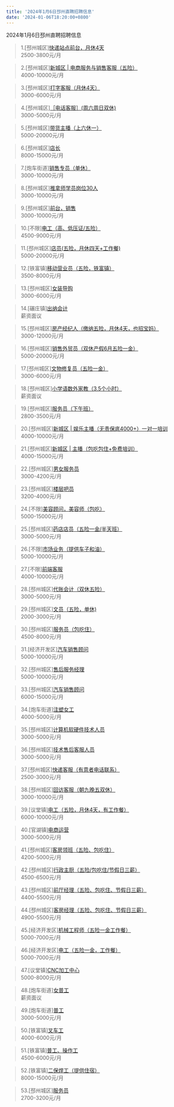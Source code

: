 ```yaml
---
title: '2024年1月6日邳州直聘招聘信息'
date: '2024-01-06T18:20:00+0800'
---
```

2024年1月6日邳州直聘招聘信息
<!--more-->
>1.[邳州城区][快递站点前台，月休4天](https://www.pizhouzhipin.com/job/32809)<br>
>2500-3800元/月

>2.[邳州城区][新城区 | 电商服务与销售客服（五险）](https://www.pizhouzhipin.com/job/32455)<br>
>4000-10000元/月

>3.[邳州城区][打字客服（月休4天）](https://www.pizhouzhipin.com/job/31776)<br>
>3000-6000元/月

>4.[邳州城区][［电话客服］(周六周日双休)](https://www.pizhouzhipin.com/job/32016)<br>
>3000-5000元/月

>5.[邳州城区][带货主播（上六休一）](https://www.pizhouzhipin.com/job/32865)<br>
>5000-20000元/月

>6.[邳州城区][店长](https://www.pizhouzhipin.com/job/31921)<br>
>8000-15000元/月

>7.[炮车街道][销售专员（单休）](https://www.pizhouzhipin.com/job/32677)<br>
>3000-10000元/月

>8.[邳州城区][推拿师学员岗位30人](https://www.pizhouzhipin.com/job/32254)<br>
>3000-10000元/月

>9.[邳州城区][前台，销售](https://www.pizhouzhipin.com/job/31127)<br>
>3000-10000元/月

>10.[不限][电工（高、低压证/五险）](https://www.pizhouzhipin.com/job/31560)<br>
>4500-9000元/月

>11.[邳州城区][店员(五险，月休四天+工作餐)](https://www.pizhouzhipin.com/job/31543)<br>
>5000-20000元/月

>12.[铁富镇][移动营业员（五险，铁富镇）](https://www.pizhouzhipin.com/job/32896)<br>
>3500-8000元/月

>13.[邳州城区][女装导购](https://www.pizhouzhipin.com/job/32700)<br>
>3000-6000元/月

>14.[碾庄镇][出纳会计](https://www.pizhouzhipin.com/job/32848)<br>
>薪资面议

>15.[邳州城区][房产经纪人（缴纳五险，月休4天，也招宝妈）](https://www.pizhouzhipin.com/job/30605)<br>
>3000-12000元/月

>16.[邳州城区][销售外贸员（双休产假6月五险一金）](https://www.pizhouzhipin.com/job/9737)<br>
>5000-20000元/月

>17.[邳州城区][文物修复员（五险一金）](https://www.pizhouzhipin.com/job/25185)<br>
>3000-6000元/月

>18.[邳州城区][小学语数外家教（3.5个小时）](https://www.pizhouzhipin.com/job/32891)<br>
>薪资面议

>19.[邳州城区][服务员（下午班）](https://www.pizhouzhipin.com/job/32794)<br>
>2800-3500元/月

>20.[邳州城区][新城区 | 娱乐主播（无责保底4000+）一对一培训](https://www.pizhouzhipin.com/job/32908)<br>
>4000-10000元/月

>21.[邳州城区][新城区 | 主播（包吃包住+免费培训）](https://www.pizhouzhipin.com/job/32909)<br>
>4000-15000元/月

>22.[邳州城区][男女服务员](https://www.pizhouzhipin.com/job/32494)<br>
>3000-4200元/月

>23.[邳州城区][楼层吧员](https://www.pizhouzhipin.com/job/31640)<br>
>3200-4000元/月

>24.[不限][美容顾问，美容师（包吃）](https://www.pizhouzhipin.com/job/26080)<br>
>5000-15000元/月

>25.[邳州城区][药店店员（五险一金/半天班）](https://www.pizhouzhipin.com/job/32557)<br>
>3000-5000元/月

>26.[不限][市场业务（提供车子和油）](https://www.pizhouzhipin.com/job/32181)<br>
>5000-10000元/月

>27.[不限][前端客服](https://www.pizhouzhipin.com/job/32014)<br>
>4000-10000元/月

>28.[邳州城区][代账会计（双休五险）](https://www.pizhouzhipin.com/job/31529)<br>
>3000-5000元/月

>29.[邳州城区][文员（五险，单休)](https://www.pizhouzhipin.com/job/32819)<br>
>2000-3000元/月

>30.[邳州城区][服务员（包吃住）](https://www.pizhouzhipin.com/job/32354)<br>
>4500-8000元/月

>31.[经济开发区][汽车销售顾问](https://www.pizhouzhipin.com/job/27745)<br>
>5000-10000元/月

>32.[邳州城区][售后服务经理](https://www.pizhouzhipin.com/job/32904)<br>
>5000-10000元/月

>33.[邳州城区][汽车销售顾问](https://www.pizhouzhipin.com/job/27135)<br>
>6000-15000元/月

>34.[炮车街道][注塑女工](https://www.pizhouzhipin.com/job/27795)<br>
>4000-5000元/月

>35.[邳州城区][计算机软硬件技术人员](https://www.pizhouzhipin.com/job/29349)<br>
>3000-5000元/月

>36.[邳州城区][技术售后客服人员](https://www.pizhouzhipin.com/job/29348)<br>
>3000-5000元/月

>37.[邳州城区][快递客服（有意者电话联系）](https://www.pizhouzhipin.com/job/29561)<br>
>2500-3000元/月

>38.[邳州城区][回访客服（朝九晚五双休）](https://www.pizhouzhipin.com/job/32592)<br>
>3000-10000元/月

>39.[议堂镇][电工（五险，月休4天，有工作餐）](https://www.pizhouzhipin.com/job/30251)<br>
>6000-10000元/月

>40.[官湖镇][电商运营](https://www.pizhouzhipin.com/job/32847)<br>
>3000-5000元/月

>41.[邳州城区][客房领班（五险、包吃住）](https://www.pizhouzhipin.com/job/32902)<br>
>4200-5000元/月

>42.[邳州城区][行政主厨（五险/包吃住/节假日三薪）](https://www.pizhouzhipin.com/job/32881)<br>
>4500-6500元/月

>43.[邳州城区][前厅经理（五险、包吃住、节假日三薪）](https://www.pizhouzhipin.com/job/32899)<br>
>4400-5500元/月

>44.[邳州城区][客房经理（五险、包吃住、节假日三薪）](https://www.pizhouzhipin.com/job/32900)<br>
>4900-5500元/月

>45.[经济开发区][机械工程师（五险一金工作餐）](https://www.pizhouzhipin.com/job/21741)<br>
>5000-7000元/月

>46.[经济开发区][电工（五险一金，工作餐）](https://www.pizhouzhipin.com/job/26345)<br>
>5000-7000元/月

>47.[议堂镇][CNC加工中心](https://www.pizhouzhipin.com/job/32879)<br>
>5000-8000元/月

>48.[炮车街道][女普工](https://www.pizhouzhipin.com/job/32875)<br>
>薪资面议

>49.[炮车街道][普工](https://www.pizhouzhipin.com/job/32872)<br>
>3000-5000元/月

>50.[铁富镇][叉车工](https://www.pizhouzhipin.com/job/28948)<br>
>4000-6000元/月

>51.[铁富镇][普工、操作工](https://www.pizhouzhipin.com/job/28243)<br>
>4500-6000元/月

>52.[铁富镇][二保焊工（提供住宿）](https://www.pizhouzhipin.com/job/26371)<br>
>8000-15000元/月

>53.[邳州城区][服务员](https://www.pizhouzhipin.com/job/32868)<br>
>2700-3200元/月

